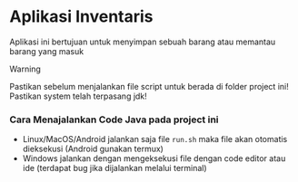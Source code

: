 # Aplikasi Inventaris

Aplikasi ini bertujuan untuk menyimpan sebuah barang atau memantau barang yang masuk

> [!WARNING]
> Pastikan sebelum menjalankan file script untuk berada di folder project ini!
> Pastikan system telah terpasang jdk!

### Cara Menajalankan Code Java pada project ini

- Linux/MacOS/Android
  jalankan saja file `run.sh` maka file akan otomatis dieksekusi (Android gunakan termux)
- Windows
  jalankan dengan mengeksekusi file dengan code editor atau ide
  (terdapat bug jika dijalankan melalui terminal)
